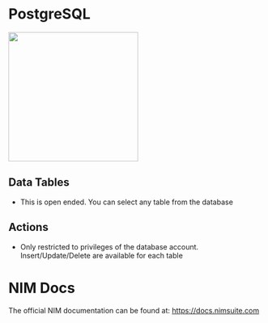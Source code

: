 # PostgreSQL
<img src="https://github.com/Tools4ever-NIM/NIM-System-PowerShell-PostgreSQL/assets/24281600/bbab7832-f23a-420d-9919-bb935ff82977" width="256px" />



## Data Tables
- This is open ended. You can select any table from the database


## Actions
- Only restricted to privileges of the database account. Insert/Update/Delete are available for each table


# NIM Docs
The official NIM documentation can be found at: https://docs.nimsuite.com


